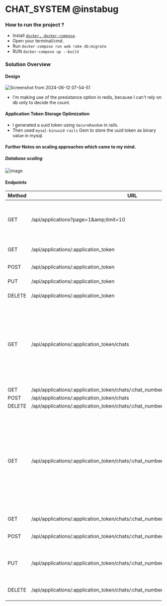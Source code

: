 # CHAT_SYSTEM @instabug
### How to run the project ?
- Install [`docker, docker-compose`](https://docs.docker.com/compose/install/).
- Open your terminal/cmd.
- Run `docker-compose run web rake db:migrate`
- RUN `docker-compose up --build`

### Solution Overview
#### Design
![Screenshot from 2024-06-12 07-54-51](https://github.com/mazoonit/chat_system/assets/29822073/de24d334-bfb4-4a5f-a5d7-c803e36e6068)
- I'm making use of the presistance option in redis, because I can't rely on db only to decide the count.

#### Application Token Storage Optimization
- I generated a uuid token using `SecureRandom` in rails.
- Then used `mysql-binuuid-rails` Gem to store the uuid token as binary value in mysql.

#### Further Notes on scaling approaches which came to my mind.
##### Database scaling
![image](https://github.com/mazoonit/chat_system/assets/29822073/83e35a47-f6c2-4105-8f04-28fd0f276d29)

#### Endpoints
| Method | URL                                                                              | Body                                                 | Description                                                                                                                                                     |
|--------|----------------------------------------------------------------------------------|------------------------------------------------------|-----------------------------------------------------------------------------------------------------------------------------------------------------------------|
| GET    | /api/applications?page=1&amp;amp;limit=10                                        | None                                                 | Retreive all applications, page and limit defaults are (1,10).                                                                                                  |
| GET    | /api/applications/:application_token                                             | None                                                 | Get single application by token.                                                                                                                                |
| POST   | /api/applications/:application_token                                             | { "name": xxx }                                      | Create Application.                                                                                                                                             |
| PUT    | /api/applications/:application_token                                             | { "token": xxx, "name": xxx }                        | Update Application.                                                                                                                                             |
| DELETE | /api/applications/:application_token                                             | { "token": xxx }                                     | Delete Application.                                                                                                                                             |
| GET    | /api/applications/:application_token/chats                                       | None                                                 | Get all chats, also you can change page, limit parameters which are defaulted to (1,10) by sending page, limit as URL params..                                  |
| GET    | /api/applications/:application_token/chats/:chat_number                          | None.                                                | Get chat.                                                                                                                                                       |
| POST   | /api/applications/:application_token/chats                                       | None                                                 | Create chat.                                                                                                                                                    |
| DELETE | /api/applications/:application_token/chats/:chat_number                          | None.                                                | Delete chat.                                                                                                                                                    |
| GET    | /api/applications/:application_token/chats/:chat_number/messages?query=xx        | None.                                                | Retrieve all messages or search for specific message If you included query parameter, also you can change page, limit parameters which are defaulted to (1,10). |
| GET    | /api/applications/:application_token/chats/:chat_number/messages/:message_number | None.                                                | Get message.                                                                                                                                                    |
| POST   | /api/applications/:application_token/chats/:chat_number/messages                 | { "body": "message_body" }                           | Create message.                                                                                                                                                 |
| PUT    | /api/applications/:application_token/chats/:chat_number/messages                 | { "body": "message_body", "number": message_number } | Update message.                                                                                                                                                 |
| DELETE | /api/applications/:application_token/chats/:chat_number/messages                 | { "number": message_number  }                        | Delete message.                                                                                                                                                 |
